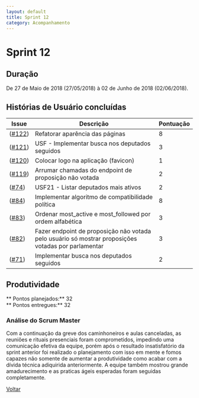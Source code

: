 ```yaml
---
layout: default
title: Sprint 12
category: Acompanhamento
---
```


# Sprint 12

## Duração

De 27 de Maio de 2018 (27/05/2018) à 02 de Junho de 2018 (02/06/2018).

## Histórias de Usuário concluídas

|Issue| Descrição|Pontuação|
|-|-|-|
|([#122](https://github.com/fga-gpp-mds/2018.1-VoxPop-WebApp/issues/122))|Refatorar aparência das páginas|8|
|([#121](https://github.com/fga-gpp-mds/2018.1-VoxPop-WebApp/issues/121))|USF - Implementar busca nos deputados seguidos|3|
|([#120](https://github.com/fga-gpp-mds/2018.1-VoxPop-WebApp/issues/120))|Colocar logo na aplicação (favicon) |1|
|([#119](https://github.com/fga-gpp-mds/2018.1-VoxPop-WebApp/issues/119))|Arrumar chamadas do endpoint de proposição não votada|2|
|([#74](https://github.com/fga-gpp-mds/2018.1-VoxPop-WebApp/issues/74))|USF21 - Listar deputados mais ativos|2|
|([#84](https://github.com/fga-gpp-mds/2018.1-VoxPop-WebApp/issues/84))|Implementar algoritmo de compatibilidade política|8|
|([#83](https://github.com/fga-gpp-mds/2018.1-VoxPop-WebApp/issues/83))|Ordenar most_active e most_followed por ordem alfabética|3|
|([#82](https://github.com/fga-gpp-mds/2018.1-VoxPop-WebApp/issues/82))|Fazer endpoint de proposição não votada pelo usuário só mostrar proposições votadas por parlamentar|3|
|([#71](https://github.com/fga-gpp-mds/2018.1-VoxPop-WebApp/issues/71))|Implementar busca nos deputados seguidos|2|

## Produtividade
** Pontos planejados:** 32
<br>
** Pontos entregues:** 32

### Análise do Scrum Master
Com a continuação da greve dos caminhoneiros e aulas canceladas, as reuniões e rituais presenciais foram comprometidos, impedindo uma comunicação efetiva da equipe, porém após o resultado insatisfatório da sprint anterior foi realizado o planejamento com isso em mente e fomos capazes não somente de aumentar a produtividade como acabar com a dívida técnica adiquirida anteriormente. A equipe também mostrou grande amadurecimento e as praticas ágeis esperadas foram seguidas completamente.


[Voltar](./../)

